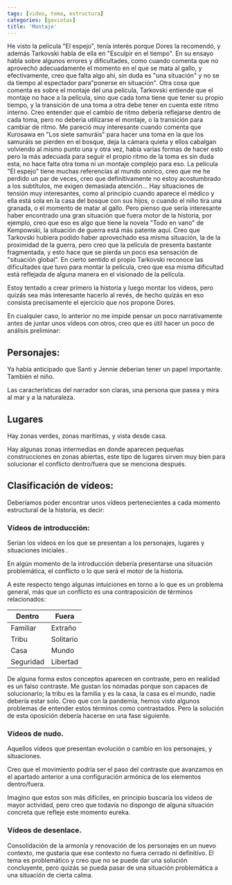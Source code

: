 ```yaml
---
tags: [video, tema, estructura]
categories: [gaviotas]
title: 'Montaje'
---
```


He visto la película "El espejo", tenía interés porque Dores la recomendó, y además Tarkovski habla de ella en "Esculpir en el tiempo". En su ensayo habla sobre algunos errores y dificultades, como cuando comenta que no aprovechó adecuadamente el momento en el que se mata al gallo, y efectivamente, creo que falta algo ahí, sin duda es "una situación" y no se da tiempo al espectador para"ponerse en situación". Otra cosa que comenta es sobre el montaje del una película, Tarkovski entiende que el montaje no hace a la película, sino que cada toma tiene que tener su propio tiempo, y la transición de una toma a otra debe tener en cuenta este ritmo interno. Creo entender que el cambio de ritmo debería reflejarse dentro de cada toma, pero no debería utilizarse el montaje, o la transición para cambiar de ritmo. Me pareció muy interesante cuando comenta que Kurosawa en "Los siete samuráis" para hacer una toma en la que los samuráis se pierden en el bosque, deja la cámara quieta y ellos cabalgan volviendo al mismo punto una y otra vez, había varias formas de hacer esto pero la más adecuada para seguir el propio ritmo de la toma es sin duda esta, no hace falta otra toma ni un montaje complejo para eso. La película "El espejo" tiene muchas referencias al mundo onírico, creo que me he perdido un par de veces, creo que definitivamente no estoy acostumbrado a los subtítulos, me exigen demasiada atención... Hay situaciones de tensión muy interesantes, como al principio cuando aparece el médico y ella está sola en la casa del bosque con sus hijos, o cuando el niño tira una granada, o el momento de matar al gallo. Pero pienso que sería interesante haber encontrado una gran situación que fuera motor de la historia, por ejemplo, creo que eso es algo que tiene la novela "Todo en vano" de Kempowski, la situación de guerra está más patente aquí. Creo que Tarkovski hubiera podido haber aprovechado esa misma situación, la de la proximidad de la guerra, pero creo que la película de presenta bastante fragmentada, y esto hace que se pierda un poco esa sensación de "situación global". En cierto sentido el propio Tarkovski reconoce las dificultades que tuvo para montar la película, creo que esa misma dificultad está reflejada de alguna manera en el visionado de la película.

Estoy tentado a crear primero la historia y luego montar los vídeos, pero quizás sea más interesante hacerlo al revés, de hecho quizás en eso consista precisamente el ejercicio que nos propone Dores. 

En cualquier caso, lo anterior no me impide pensar un poco narrativamente antes de juntar unos vídeos con otros, creo que es útil hacer un poco de análisis preliminar:

## Personajes:

Ya había anticipado que Santi y Jennie deberían tener un papel importante. También el niño. 

Las características del narrador son claras, una persona que pasea y mira al mar y a la naturaleza. 

## Lugares

Hay zonas verdes, zonas marítimas, y vista desde casa. 

Hay algunas zonas intermedias en donde aparecen pequeñas construcciones en zonas abiertas, este tipo de lugares sirven muy bien para solucionar el conflicto dentro/fuera que se menciona después.

## Clasificación de vídeos:

Deberíamos poder encontrar unos vídeos pertenecientes a cada momento estructural de la historia, es decir:

### Vídeos de introducción:

Serían los vídeos en los que se presentan a los personajes, lugares y situaciones iniciales . 

En algún momento de la introducción debería presentarse una situación problemática, el conflicto o lo que será el motor de la historia.

A este respecto tengo algunas intuiciones en torno a lo que es un problema general, más que un conflicto es una contraposición de términos relacionados:

Dentro  | Fuera
    ---     | ---      
Familiar  | Extraño
Tribu  | Solitario
Casa  |  Mundo
Seguridad  | Libertad

De alguna forma estos conceptos aparecen en contraste, pero en realidad es un falso contraste. Me gustan los nómadas porque son capaces de solucionarlo; la tribu es la familia y es la casa, la casa es el mundo, nadie debería estar solo. Creo que con la pandemia, hemos visto algunos problemas de entender estos términos como contrastados. Pero la solución de esta oposición debería hacerse en una fase siguiente.

### Vídeos de nudo.

Aquellos vídeos que presentan evolución o cambio en los personajes, y situaciones. 

Creo que el movimiento podría ser el paso del contraste que avanzamos en el apartado anterior a una configuración armónica de los elementos dentro/fuera. 

Imagino que estos son más difíciles, en principio buscaría los vídeos de mayor actividad, pero creo que todavía no dispongo de alguna situación concreta que refleje este momento eureka.

### Vídeos de desenlace.

Consolidación de la armonía y renovación de los personajes en un nuevo contexto, me gustaría que ese contexto no fuera cerrado ni definitivo. El tema es problemático y creo que no se puede dar una solución concluyente, pero quizás se pueda pasar de una situación problemática a una situación de cierta calma.



